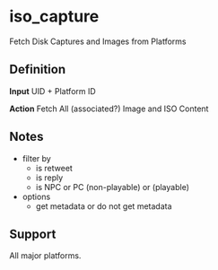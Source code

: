 # iso_capture
Fetch Disk Captures and Images from Platforms

## Definition

**Input**
UID + Platform ID

**Action**
Fetch All (associated?) Image and ISO Content

## Notes

- filter by
    - is retweet
    - is reply
    - is NPC or PC (non-playable) or (playable)
- options
    - get metadata or do not get metadata

## Support
All major platforms.
